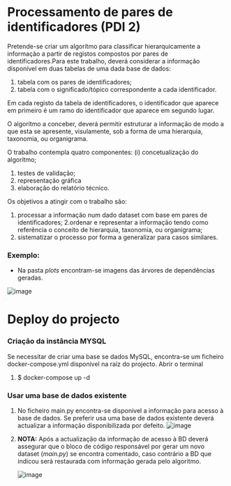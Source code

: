 # Processamento de pares de identificadores (PDI 2)

Pretende-se criar um algorítmo para classificar hierarquicamente a informação a partir de registos compostos por pares 
de identificadores.Para este trabalho, deverá considerar a informação disponível em duas tabelas de uma dada base de 
dados: 

1. tabela com os pares de identificadores; 
2. tabela com o significado/tópico correspondente a cada identificador. 

Em cada registo da tabela de identificadores, o identificador que aparece em primeiro é um ramo do identificador que
 aparece em segundo lugar. 

O algorítmo a conceber, deverá permitir estruturar a informação de modo a que esta se apresente, visulamente, 
sob a forma de uma hierarquia, taxonomia, ou organigrama.

O trabalho contempla quatro componentes: (i) concetualização do algorítmo; 
1. testes de validação; 
2. representação gráfica 
3. elaboração do relatório técnico.
 
Os objetivos a atingir com o trabalho são: 

1. processar a informação num dado dataset com base em pares de identificadores; 
2.ordenar e representar a informação tendo como referência o conceito de hierarquia, taxonomia, ou organigrama; 
3. sistematizar o processo por forma a generalizar para casos similares.

### Exemplo:

- Na pasta *plots* encontram-se imagens das árvores de dependências geradas. 

![image](https://user-images.githubusercontent.com/9929973/57588637-eb594980-750e-11e9-88f5-d4e1f88e92eb.png)

# Deploy do projecto

### Criação da instância MYSQL

Se necessitar de criar uma base se dados MySQL, encontra-se um ficheiro docker-compose.yml disponivel na raíz 
do projecto. Abrir o terminal 

1. $ docker-compose up -d 

### Usar uma base de dados existente

1. No ficheiro main.py encontra-se disponivel a informação para acesso à base de dados. Se preferir usa uma base de dados
existente deverá actualizar a informação disponibilizada por defeito.
![image](https://user-images.githubusercontent.com/9929973/57795732-9c91f680-773e-11e9-825e-576c9ce10969.png)

2. **NOTA:** Após a actualização da informação de acesso à BD deverá assegurar que o bloco de código responsável por 
gerar um novo dataset (*main.py*) se encontra comentado, caso contrário a BD que indicou será restaurada com informação gerada
pelo algoritmo.

    ![image](https://user-images.githubusercontent.com/9929973/57795944-20e47980-773f-11e9-9062-63f559cb91f0.png)  